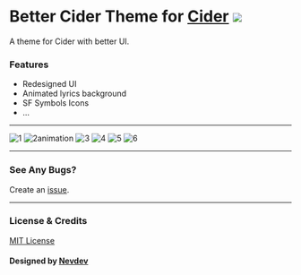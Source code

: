 # Better Cider Theme for [Cider](https://cider.sh/) <img src="https://img.shields.io/github/stars/nevodev/Better-Cider-Theme?style=social" width="auto"></img>

A theme for Cider with better UI.

### Features
* Redesigned UI
* Animated lyrics background
* SF Symbols Icons
* ...

---

![1](https://user-images.githubusercontent.com/51047891/193462927-6e4ad00f-9800-42b9-9bee-c43f8c93f5d1.png)
![2animation](https://user-images.githubusercontent.com/51047891/193462932-43475634-c259-4b3a-8920-18fc272831e2.gif)
![3](https://user-images.githubusercontent.com/51047891/193462933-b6dd8651-66ee-4f00-a2bb-afce8ce46112.png)
![4](https://user-images.githubusercontent.com/51047891/193462935-f0e67168-21ce-4163-991a-5484a0d8f8de.png)
![5](https://user-images.githubusercontent.com/51047891/193462936-9d06a23c-9e56-4e54-b38b-31e11c9a3df1.png)
![6](https://user-images.githubusercontent.com/51047891/193462938-f88833f8-fdd9-474e-9b4b-c46a2e7dd687.png)

---

### See Any Bugs?
Create an [issue](https://github.com/nevodev/Better-Cider-Theme/issues).

---

### License & Credits
[MIT License](https://github.com/Nevodev/Better-Cider-Theme/blob/main/LICENSE)

#### Designed by [Nevdev](https://github.com/nevodev)
